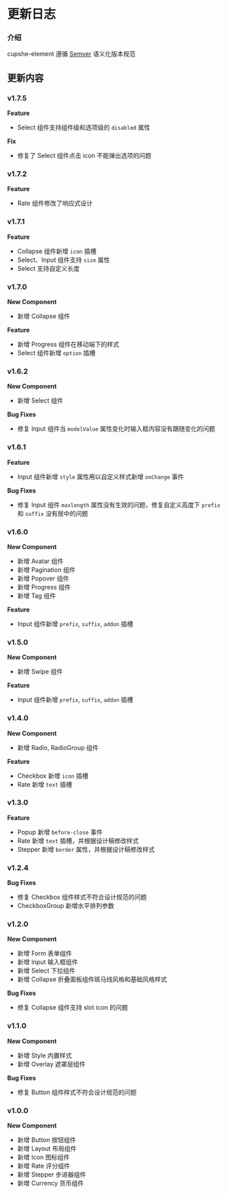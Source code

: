 # 更新日志

### 介绍

cupshe-element 遵循 [Semver](https://semver.org/lang/zh-CN/) 语义化版本规范

## 更新内容

### v1.7.5

**Feature**

- Select 组件支持组件级和选项级的 `disabled` 属性

**Fix**

- 修复了 Select 组件点击 icon 不能弹出选项的问题

### v1.7.2

**Feature**

- Rate 组件修改了响应式设计

### v1.7.1

**Feature**

- Collapse 组件新增 `icon` 插槽
- Select、Input 组件支持 `size` 属性
- Select 支持自定义长度

### v1.7.0

**New Component**

- 新增 Collapse 组件

**Feature**

- 新增 Progress 组件在移动端下的样式
- Select 组件新增 `option` 插槽

### v1.6.2

**New Component**

- 新增 Select 组件

**Bug Fixes**

- 修复 Input 组件当 `modelValue` 属性变化时输入框内容没有跟随变化的问题

### v1.6.1

**Feature**

- Input 组件新增 `style` 属性用以自定义样式新增 `onChange` 事件

**Bug Fixes**

- 修复 Input 组件 `maxlength` 属性没有生效的问题，修复自定义高度下 `prefix` 和 `suffix` 没有居中的问题

### v1.6.0

**New Component**

- 新增 Avatar 组件
- 新增 Pagination 组件
- 新增 Popover 组件
- 新增 Progress 组件
- 新增 Tag 组件

**Feature**

- Input 组件新增 `prefix`, `suffix`, `addon` 插槽

### v1.5.0

**New Component**

- 新增 Swipe 组件

**Feature**

- Input 组件新增 `prefix`, `suffix`, `addon` 插槽

### v1.4.0

**New Component**

- 新增 Radio, RadioGroup 组件

**Feature**

- Checkbox 新增 `icon` 插槽
- Rate 新增 `text` 插槽

### v1.3.0

**Feature**

- Popup 新增 `before-close` 事件
- Rate 新增 `text` 插槽，并根据设计稿修改样式
- Stepper 新增 `border` 属性，并根据设计稿修改样式

### v1.2.4

**Bug Fixes**

- 修复 Checkbox 组件样式不符合设计规范的问题
- CheckboxGroup 新增水平排列参数

### v1.2.0

**New Component**

- 新增 Form 表单组件
- 新增 Input 输入框组件
- 新增 Select 下拉组件
- 新增 Collapse 折叠面板组件斑马线风格和基础风格样式

**Bug Fixes**

- 修复 Collapse 组件支持 slot icon 的问题

### v1.1.0

**New Component**

- 新增 Style 内置样式
- 新增 Overlay 遮罩层组件

**Bug Fixes**

- 修复 Button 组件样式不符合设计规范的问题

### v1.0.0

**New Component**

- 新增 Button 按钮组件
- 新增 Layout 布局组件
- 新增 Icon 图标组件
- 新增 Rate 评分组件
- 新增 Stepper 步进器组件
- 新增 Currency 货币组件
